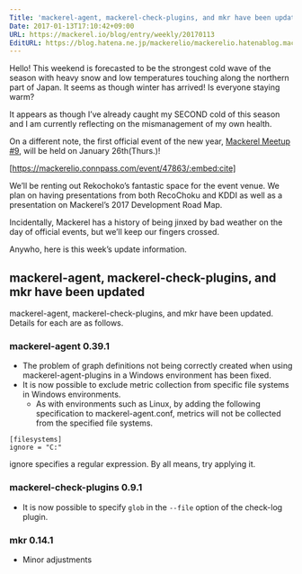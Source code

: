 ```yaml
---
Title: 'mackerel-agent, mackerel-check-plugins, and mkr have been updated '
Date: 2017-01-13T17:10:42+09:00
URL: https://mackerel.io/blog/entry/weekly/20170113
EditURL: https://blog.hatena.ne.jp/mackerelio/mackerelio.hatenablog.mackerel.io/atom/entry/10328749687206358574
---
```


Hello! This weekend is forecasted to be the strongest cold wave of the season with heavy snow and low temperatures touching along the northern part of Japan. It seems as though winter has arrived! Is everyone staying warm? 

It appears as though I’ve already caught my SECOND cold of this season and I am currently reflecting on the mismanagement of my own health.

On a different note, the first official event of the new year, [Mackerel Meetup #9](https://mackerelio.connpass.com/event/47863/), will be held on January 26th(Thurs.)!

[https://mackerelio.connpass.com/event/47863/:embed:cite]

We’ll be renting out Rekochoko’s fantastic space for the event venue. We plan on having presentations from both RecoChoku and KDDI as well as a presentation on Mackerel’s 2017 Development Road Map.

Incidentally, Mackerel has a history of being jinxed by bad weather on the day of official events, but we’ll keep our fingers crossed.

Anywho, here is this week’s update information.

## mackerel-agent, mackerel-check-plugins, and mkr have been updated

mackerel-agent, mackerel-check-plugins, and mkr have been updated. Details for each are as follows.

### mackerel-agent 0.39.1

* The problem of graph definitions not being correctly created when using mackerel-agent-plugins in a Windows environment has been fixed.
* It is now possible to exclude metric collection from specific file systems in Windows environments.
    * As with environments such as Linux, by adding the following specification to mackerel-agent.conf, metrics will not be collected from the specified file systems.

```
[filesystems]
ignore = "C:"
```

ignore specifies a regular expression. By all means, try applying it.


### mackerel-check-plugins 0.9.1

* It is now possible to specify `glob` in the `--file` option of the check-log plugin.


### mkr 0.14.1
* Minor adjustments
